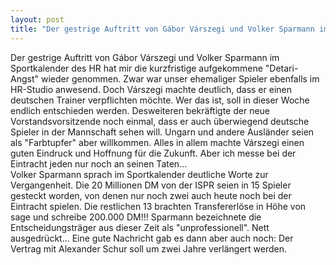 ```yaml
---
layout: post
title: "Der gestrige Auftritt von Gábor Várszegi und Volker Sparmann im Sportkalender des HR hat mir die kurzfristige aufgekommene "Detari-Angst" wieder genommen."
---
```


Der gestrige Auftritt von Gábor Várszegi und Volker Sparmann im Sportkalender des HR hat mir die kurzfristige aufgekommene "Detari-Angst" wieder genommen. Zwar war unser ehemaliger Spieler ebenfalls im HR-Studio anwesend. Doch Várszegi machte deutlich, dass er einen deutschen Trainer verpflichten möchte. Wer das ist, soll in dieser Woche endlich entschieden werden. Desweiteren bekräftigte der neue Vorstandsvorsitzende noch einmal, dass er auch überwiegend deutsche Spieler in der Mannschaft sehen will. Ungarn und andere Ausländer seien als "Farbtupfer" aber willkommen. Alles in allem machte Várszegi einen guten Eindruck und Hoffnung für die Zukunft. Aber ich messe bei der Eintracht jeden nur noch an seinen Taten...  
Volker Sparmann sprach im Sportkalender deutliche Worte zur Vergangenheit. Die 20 Millionen DM von der ISPR seien in 15 Spieler gesteckt worden, von denen nur noch zwei auch heute noch bei der Eintracht spielen. Die restlichen 13 brachten Transfererlöse in Höhe von sage und schreibe 200.000 DM!!! Sparmann bezeichnete die Entscheidungsträger aus dieser Zeit als "unprofessionell". Nett ausgedrückt... Eine gute Nachricht gab es dann aber auch noch: Der Vertrag mit Alexander Schur soll um zwei Jahre verlängert werden.

